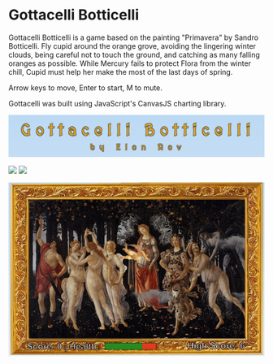 # Gottacelli Botticelli

Gottacelli Botticelli is a game based on the painting "Primavera" by Sandro Botticelli. Fly cupid around the orange grove, avoiding the lingering winter clouds, being careful not to touch the ground, and catching as many falling oranges as possible. While Mercury fails to protect Flora from the winter chill, Cupid must help her make the most of the last days of spring.

Arrow keys to move, Enter to start, M to mute.  

Gottacelli was built using JavaScript's CanvasJS charting library. 


![](src/readmeAssets/title.png)

![](src/readmeAssets/instructions.png) ![](src/readmeAssets/gameplay.png) 

![](src/readmeAssets/gameplaygif.gif)
